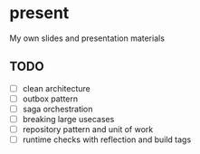 # present
My own slides and presentation materials


## TODO

- [ ] clean architecture
- [ ] outbox pattern
- [ ] saga orchestration
- [ ] breaking large usecases
- [ ] repository pattern and unit of work
- [ ] runtime checks with reflection and build tags 
